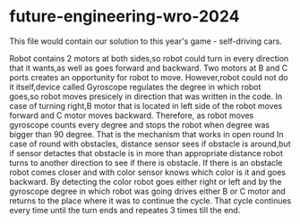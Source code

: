 # future-engineering-wro-2024
 This file would contain our solution to this year's game - self-driving cars.

Robot contains 2 motors at both sides,so robot could turn in every direction that it wants,as well as goes forward and backward. Two motors at B and C ports creates an opportunity for robot to move. However,robot could not do it itself,device called Gyroscope regulates the degree in which robot goes,so robot moves presicely in direction that was written in the code.
In case of turning right,B motor that is located in left side of the robot moves forward and C motor moves backward. Therefore, as robot moves gyroscope counts every degree and stops the robot when degree was bigger than 90 degree. That is the mechanism that works in open round
In case of round with obstacles, distance sensor sees if obstacle is around,but if sensor detactes that obstacle is in more than appropriate distance robot turns to another direction to see if there is obstacle. If there is an obstacle robot comes closer and with color sensor knows which color is it and goes backward. By detecting the color robot goes either right or left and by the gyroscope degree in which robot was going drives either B or C motor and returns to the place where it was to continue the cycle.
That cycle continues every time until the turn ends and repeates 3 times till the end.
